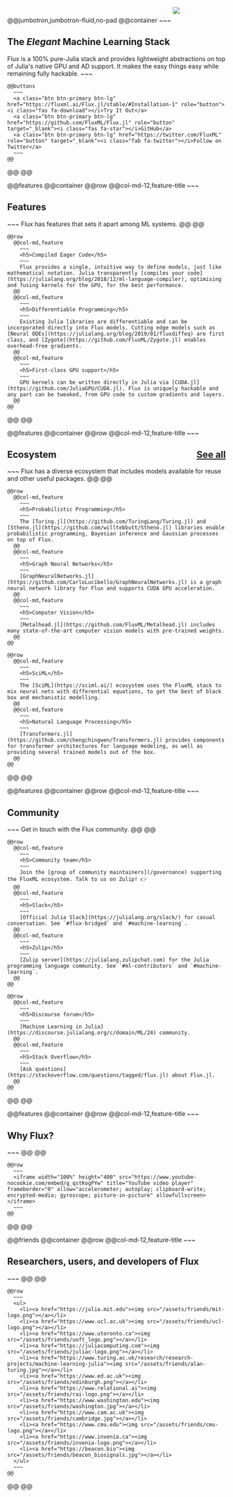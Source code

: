 <!-- Header -->
@@jumbotron,jumbotron-fluid,no-pad
  @@container
    ~~~
    <img src="/assets/logo.png" style="max-width:100%;padding-bottom:20px"/>
    <h2>The <i>Elegant</i> Machine Learning Stack</h2>
    Flux is a 100% pure-Julia stack and provides lightweight abstractions on top of Julia's native GPU and AD support. It makes the easy things easy while remaining fully hackable.
    ~~~

    @@buttons
      ~~~
      <a class="btn btn-primary btn-lg" href="https://fluxml.ai/Flux.jl/stable/#Installation-1" role="button"><i class="fas fa-download"></i>Try It Out</a>
      <a class="btn btn-primary btn-lg" href="https://github.com/FluxML/Flux.jl" role="button" target="_blank"><i class="fas fa-star"></i>GitHub</a>
      <a class="btn btn-primary btn-lg" href="https://twitter.com/FluxML" role="button" target="_blank"><i class="fab fa-twitter"></i>Follow on Twitter</a>
      ~~~
    @@
  @@
@@

@@features
  @@container
    @@row
      @@col-md-12,feature-title
        ~~~
        <h2>Features</h2>
        ~~~
        Flux has features that sets it apart among ML systems.
      @@
    @@

    @@row
      @@col-md,feature
        ~~~
        <h5>Compiled Eager Code</h5>
        ~~~
        Flux provides a single, intuitive way to define models, just like mathematical notation. Julia transparently [compiles your code](https://julialang.org/blog/2018/12/ml-language-compiler), optimising and fusing kernels for the GPU, for the best performance.
      @@
      @@col-md,feature
        ~~~
        <h5>Differentiable Programming</h5>
        ~~~
        Existing Julia libraries are differentiable and can be incorporated directly into Flux models. Cutting edge models such as [Neural ODEs](https://julialang.org/blog/2019/01/fluxdiffeq) are first class, and [Zygote](https://github.com/FluxML/Zygote.jl) enables overhead-free gradients.
      @@
      @@col-md,feature
        ~~~
        <h5>First-class GPU support</h5>
        ~~~
        GPU kernels can be written directly in Julia via [CUDA.jl](https://github.com/JuliaGPU/CUDA.jl). Flux is uniquely hackable and any part can be tweaked, from GPU code to custom gradients and layers.
      @@
    @@
  @@
@@

<!-- Ecosystem -->
@@features
  @@container
    @@row
      @@col-md-12,feature-title
        ~~~
        <h2>
          Ecosystem
          <a class="btn btn-primary btn-lg" href="/ecosystem/" role="button" style="float: right;">See all <i class="fas fa-arrow-circle-right"></i> </a>
        </h2>
        ~~~
        Flux has a diverse ecosystem that includes models available for reuse and other useful packages.
      @@
    @@

    @@row
      @@col-md,feature
        ~~~
        <h5>Probabilistic Programming</h5>
        ~~~
        The [Turing.jl](https://github.com/TuringLang/Turing.jl) and [Stheno.jl](https://github.com/willtebbutt/Stheno.jl) libraries enable probabilistic programming, Bayesian inference and Gaussian processes on top of Flux.
      @@
      @@col-md,feature
        ~~~
        <h5>Graph Neural Networks</h5>
        ~~~
        [GraphNeuralNetworks.jl](https://github.com/CarloLucibello/GraphNeuralNetworks.jl) is a graph neural network library for Flux and supports CUDA GPU acceleration.
      @@
      @@col-md,feature
        ~~~
        <h5>Computer Vision</h5>
        ~~~
        [Metalhead.jl](https://github.com/FluxML/Metalhead.jl) includes many state-of-the-art computer vision models with pre-trained weights.
      @@
    @@

    @@row
      @@col-md,feature
        ~~~
        <h5>SciML</h5>
        ~~~
        The [SciML](https://sciml.ai/) ecosystem uses the FluxML stack to mix neural nets with differential equations, to get the best of black box and mechanistic modelling.
      @@
      @@col-md,feature
        ~~~
        <h5>Natural Language Processing</h5>
        ~~~
        [Transformers.jl](https://github.com/chengchingwen/Transformers.jl) provides components for transformer architectures for language modeling, as well as providing several trained models out of the box.
      @@
    @@
  @@
@@

@@features
  @@container
    @@row
      @@col-md-12,feature-title
        ~~~
        <h2>Community</h2>
        ~~~
        Get in touch with the Flux community.
      @@
    @@

    @@row
      @@col-md,feature
        ~~~
        <h5>Community team</h5>
        ~~~
        Join the [group of community maintainers](/governance) supporting the FluxML ecosystem. Talk to us on Zulip! 👉
      @@
      @@col-md,feature
        ~~~
        <h5>Slack</h5>
        ~~~
        [Official Julia Slack](https://julialang.org/slack/) for casual conversation. See `#flux-bridged` and `#machine-learning`.
      @@ 
      @@col-md,feature
        ~~~
        <h5>Zulip</h5>
        ~~~
        [Zulip server](https://julialang.zulipchat.com) for the Julia programming language community. See `#ml-contributors` and `#machine-learning`.
      @@
    @@

    @@row
      @@col-md,feature
        ~~~
        <h5>Discourse forum</h5>
        ~~~
        [Machine Learning in Julia](https://discourse.julialang.org/c/domain/ML/24) community.
      @@
      @@col-md,feature
        ~~~
        <h5>Stack Overflow</h5>
        ~~~
        [Ask questions](https://stackoverflow.com/questions/tagged/flux.jl) about Flux.jl.
      @@
    @@
  @@
@@

<!-- Why Flux? -->
@@features
  @@container
    @@row
      @@col-md-12,feature-title
        ~~~
        <h2>Why Flux?</h2>
        ~~~
      @@
    @@

    @@row
      ~~~
      <iframe width="100%" height="400" src="https://www.youtube-nocookie.com/embed/g_qstKogPYw" title="YouTube video player" frameborder="0" allow="accelerometer; autoplay; clipboard-write; encrypted-media; gyroscope; picture-in-picture" allowfullscreen></iframe>
      ~~~
    @@
  @@
@@

<!-- Friends -->

@@friends
  @@container
    @@row
      @@col-md-12,feature-title
        ~~~
        <h2>Researchers, users, and developers of Flux</h2>
        ~~~
      @@
    @@

    @@row
      ~~~
      <ul>
        <li><a href="https://julia.mit.edu"><img src="/assets/friends/mit-logo.png"></a></li>
        <li><a href="https://www.ucl.ac.uk"><img src="/assets/friends/ucl-logo.png"></a></li>
        <li><a href="https://www.utoronto.ca"><img src="/assets/friends/uoft_logo.png"></a></li>
        <li><a href="https://juliacomputing.com"><img src="/assets/friends/juliac-logo.png"></a></li>
        <li><a href="https://www.turing.ac.uk/research/research-projects/machine-learning-julia"><img src="/assets/friends/alan-turing.jpg"></a></li>
        <li><a href="https://www.ed.ac.uk"><img src="/assets/friends/edinburgh.png"></a></li>
        <li><a href="https://www.relational.ai"><img src="/assets/friends/rai-logo.png"></a></li>
        <li><a href="https://www.washington.edu"><img src="/assets/friends/washington.jpg"></a></li>
        <li><a href="https://www.cam.ac.uk"><img src="/assets/friends/cambridge.jpg"></a></li>
        <li><a href="https://www.cmu.edu"><img src="/assets/friends/cmu-logo.png"></a></li>
        <li><a href="https://www.invenia.ca"><img src="/assets/friends/invenia-logo.png"></a></li>
        <li><a href="https://beacon.bio"><img src="/assets/friends/beacon_biosignals.jpg"></a></li>
      </ul>
      ~~~
    @@
  @@
@@
